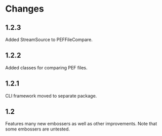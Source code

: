 # Changes #

## 1.2.3 ##
Added StreamSource to PEFFileCompare.

## 1.2.2 ##
Added classes for comparing PEF files.

## 1.2.1 ##
CLI framework moved to separate package.

## 1.2 ##
Features many new embossers as well as other improvements. Note that some embossers are untested.